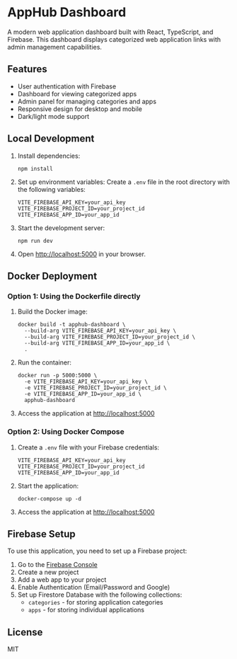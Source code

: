 # AppHub Dashboard

A modern web application dashboard built with React, TypeScript, and Firebase. This dashboard displays categorized web application links with admin management capabilities.

## Features

- User authentication with Firebase
- Dashboard for viewing categorized apps
- Admin panel for managing categories and apps
- Responsive design for desktop and mobile
- Dark/light mode support

## Local Development

1. Install dependencies:
   ```
   npm install
   ```

2. Set up environment variables:
   Create a `.env` file in the root directory with the following variables:
   ```
   VITE_FIREBASE_API_KEY=your_api_key
   VITE_FIREBASE_PROJECT_ID=your_project_id
   VITE_FIREBASE_APP_ID=your_app_id
   ```

3. Start the development server:
   ```
   npm run dev
   ```

4. Open [http://localhost:5000](http://localhost:5000) in your browser.

## Docker Deployment

### Option 1: Using the Dockerfile directly

1. Build the Docker image:
   ```
   docker build -t apphub-dashboard \
     --build-arg VITE_FIREBASE_API_KEY=your_api_key \
     --build-arg VITE_FIREBASE_PROJECT_ID=your_project_id \
     --build-arg VITE_FIREBASE_APP_ID=your_app_id \
     .
   ```

2. Run the container:
   ```
   docker run -p 5000:5000 \
     -e VITE_FIREBASE_API_KEY=your_api_key \
     -e VITE_FIREBASE_PROJECT_ID=your_project_id \
     -e VITE_FIREBASE_APP_ID=your_app_id \
     apphub-dashboard
   ```

3. Access the application at [http://localhost:5000](http://localhost:5000)

### Option 2: Using Docker Compose

1. Create a `.env` file with your Firebase credentials:
   ```
   VITE_FIREBASE_API_KEY=your_api_key
   VITE_FIREBASE_PROJECT_ID=your_project_id
   VITE_FIREBASE_APP_ID=your_app_id
   ```

2. Start the application:
   ```
   docker-compose up -d
   ```

3. Access the application at [http://localhost:5000](http://localhost:5000)

## Firebase Setup

To use this application, you need to set up a Firebase project:

1. Go to the [Firebase Console](https://console.firebase.google.com/)
2. Create a new project
3. Add a web app to your project
4. Enable Authentication (Email/Password and Google)
5. Set up Firestore Database with the following collections:
   - `categories` - for storing application categories
   - `apps` - for storing individual applications

## License

MIT